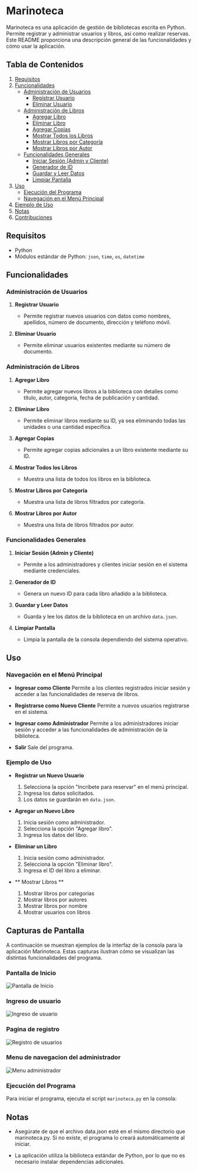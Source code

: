 # Marinoteca

Marinoteca es una aplicación de gestión de bibliotecas escrita en Python. Permite registrar y administrar usuarios y libros, así como realizar reservas. Este README proporciona una descripción general de las funcionalidades y cómo usar la aplicación.

## Tabla de Contenidos

1. [Requisitos](#requisitos)
2. [Funcionalidades](#funcionalidades)
   - [Administración de Usuarios](#administración-de-usuarios)
     - [Registrar Usuario](#registrar-usuario)
     - [Eliminar Usuario](#eliminar-usuario)
   - [Administración de Libros](#administración-de-libros)
     - [Agregar Libro](#agregar-libro)
     - [Eliminar Libro](#eliminar-libro)
     - [Agregar Copias](#agregar-copias)
     - [Mostrar Todos los Libros](#mostrar-todos-los-libros)
     - [Mostrar Libros por Categoría](#mostrar-libros-por-categoría)
     - [Mostrar Libros por Autor](#mostrar-libros-por-autor)
   - [Funcionalidades Generales](#funcionalidades-generales)
     - [Iniciar Sesión (Admin y Cliente)](#iniciar-sesión-admin-y-cliente)
     - [Generador de ID](#generador-de-id)
     - [Guardar y Leer Datos](#guardar-y-leer-datos)
     - [Limpiar Pantalla](#limpiar-pantalla)
3. [Uso](#uso)
   - [Ejecución del Programa](#ejecución-del-programa)
   - [Navegación en el Menú Principal](#navegación-en-el-menú-principal)
4. [Ejemplo de Uso](#ejemplo-de-uso)
5. [Notas](#notas)
6. [Contribuciones](#contribuciones)

## Requisitos

- Python
- Módulos estándar de Python: `json`, `time`, `os`, `datetime`

## Funcionalidades

### Administración de Usuarios

1. **Registrar Usuario**

   - Permite registrar nuevos usuarios con datos como nombres, apellidos, número de documento, dirección y teléfono móvil.

2. **Eliminar Usuario**
   - Permite eliminar usuarios existentes mediante su número de documento.

### Administración de Libros

1. **Agregar Libro**

   - Permite agregar nuevos libros a la biblioteca con detalles como título, autor, categoría, fecha de publicación y cantidad.

2. **Eliminar Libro**

   - Permite eliminar libros mediante su ID, ya sea eliminando todas las unidades o una cantidad específica.

3. **Agregar Copias**

   - Permite agregar copias adicionales a un libro existente mediante su ID.

4. **Mostrar Todos los Libros**

   - Muestra una lista de todos los libros en la biblioteca.

5. **Mostrar Libros por Categoría**

   - Muestra una lista de libros filtrados por categoría.

6. **Mostrar Libros por Autor**
   - Muestra una lista de libros filtrados por autor.

### Funcionalidades Generales

1. **Iniciar Sesión (Admin y Cliente)**

   - Permite a los administradores y clientes iniciar sesión en el sistema mediante credenciales.

2. **Generador de ID**

   - Genera un nuevo ID para cada libro añadido a la biblioteca.

3. **Guardar y Leer Datos**

   - Guarda y lee los datos de la biblioteca en un archivo `data.json`.

4. **Limpiar Pantalla**
   - Limpia la pantalla de la consola dependiendo del sistema operativo.

## Uso

### Navegación en el Menú Principal

- **Ingresar como Cliente**
  Permite a los clientes registrados iniciar sesión y acceder a las funcionalidades de reserva de libros.

- **Registrarse como Nuevo Cliente**
  Permite a nuevos usuarios registrarse en el sistema.

- **Ingresar como Administrador**
  Permite a los administradores iniciar sesión y acceder a las funcionalidades de administración de la biblioteca.

- **Salir**
  Sale del programa.

### Ejemplo de Uso

- **Registrar un Nuevo Usuario**
  1. Selecciona la opción "Incríbete para reservar" en el menú principal.
  2. Ingresa los datos solicitados.
  3. Los datos se guardarán en `data.json`.

- **Agregar un Nuevo Libro**
  1. Inicia sesión como administrador.
  2. Selecciona la opción "Agregar libro".
  3. Ingresa los datos del libro.

- **Eliminar un Libro**
  1. Inicia sesión como administrador.
  2. Selecciona la opción "Eliminar libro".
  3. Ingresa el ID del libro a eliminar.

- ** Mostrar Libros **
  1. Mostrar libros por categorias
  2. Mostrar libros por autores
  3. Mostrar libros por nombre
  4. Mostrar usuarios con libros
 
## Capturas de Pantalla

A continuación se muestran ejemplos de la interfaz de la consola para la aplicación Marinoteca. Estas capturas ilustran cómo se visualizan las distintas funcionalidades del programa.

### Pantalla de Inicio

![Pantalla de Inicio](/imgs/1.png)

### Ingreso de usuario

![Ingreso de usuario](/imgs/2.png)

### Pagina de registro

![Registro de usuarios](/imgs/3.png)

### Menu de navegacion del administrador

![Menu administrador](/imgs/4.png)

### Ejecución del Programa

Para iniciar el programa, ejecuta el script `marinoteca.py` en la consola:

## Notas

- Asegúrate de que el archivo data.json esté en el mismo directorio que marinoteca.py. Si no existe, el programa lo creará automáticamente al iniciar. 

- La aplicación utiliza la biblioteca estándar de Python, por lo que no es necesario instalar dependencias adicionales.

